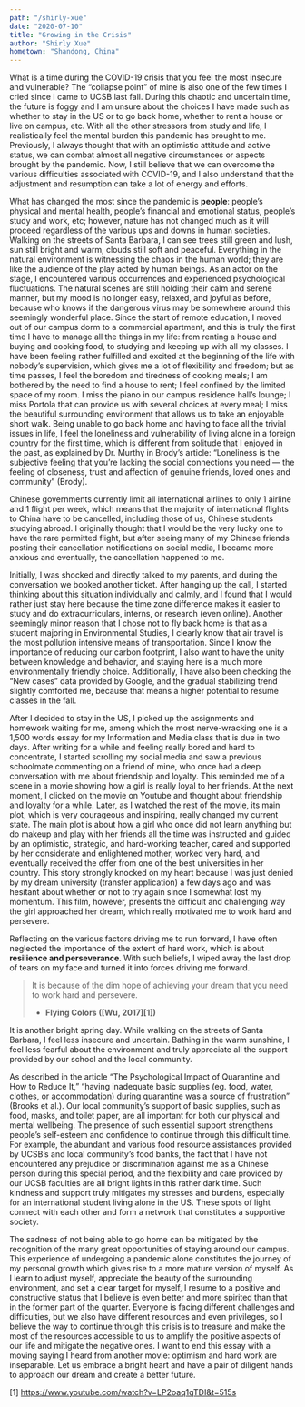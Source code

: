 ```yaml
---
path: "/shirly-xue"
date: "2020-07-10"
title: "Growing in the Crisis"
author: "Shirly Xue"
hometown: "Shandong, China"
---
```

What is a time during the COVID-19 crisis that you feel the most insecure and vulnerable? The “collapse point” of mine is also one of the few times I cried since I came to UCSB last fall. During this chaotic and uncertain time, the future is foggy and I am unsure about the choices I have made such as whether to stay in the US or to go back home, whether to rent a house or live on campus, etc. With all the other stressors from study and life, I realistically feel the mental burden this pandemic has brought to me. Previously, I always thought that with an optimistic attitude and active status, we can combat almost all negative circumstances or aspects brought by the pandemic. Now, I still believe that we can overcome the various difficulties associated with COVID-19, and I also understand that the adjustment and resumption can take a lot of energy and efforts. 

What has changed the most since the pandemic is **people**: people’s physical and mental health, people’s financial and emotional status, people’s study and work, etc; however, nature has not changed much as it will proceed regardless of the various ups and downs in human societies. Walking on the streets of Santa Barbara, I can see trees still green and lush, sun still bright and warm, clouds still soft and peaceful. Everything in the natural environment is witnessing the chaos in the human world; they are like the audience of the play acted by human beings. As an actor on the stage, I encountered various occurrences and experienced psychological fluctuations. The natural scenes are still holding their calm and serene manner, but my mood is no longer easy, relaxed, and joyful as before, because who knows if the dangerous virus may be somewhere around this seemingly wonderful place. Since the start of remote education, I moved out of our campus dorm to a commercial apartment, and this is truly the first time I have to manage all the things in my life: from renting a house and buying and cooking food, to studying and keeping up with all my classes. I have been feeling rather fulfilled and excited at the beginning of the life with nobody’s supervision, which gives me a lot of flexibility and freedom; but as time passes, I feel the boredom and tiredness of cooking meals; I am bothered by the need to find a house to rent; I feel confined by the limited space of my room. I miss the piano in our campus residence hall’s lounge; I miss Portola that can provide us with several choices at every meal; I miss the beautiful surrounding environment that allows us to take an enjoyable short walk. Being unable to go back home and having to face all the trivial issues in life, I feel the loneliness and vulnerability of living alone in a foreign country for the first time, which is different from solitude that I enjoyed in the past, as explained by Dr. Murthy in Brody’s article: “Loneliness is the subjective feeling that you’re lacking the social connections you need — the feeling of closeness, trust and affection of genuine friends, loved ones and community” (Brody).

Chinese governments currently limit all international airlines to only 1 airline and 1 flight per week, which means that the majority of international flights to China have to be cancelled, including those of us, Chinese students studying abroad. I originally thought that I would be the very lucky one to have the rare permitted flight, but after seeing many of my Chinese friends posting their cancellation notifications on social media, I became more anxious and eventually, the cancellation happened to me. 

Initially, I was shocked and directly talked to my parents, and during the conversation we booked another ticket. After hanging up the call, I started thinking about this situation individually and calmly, and I found that I would rather just stay here because the time zone difference makes it easier to study and do extracurriculars, interns, or research (even online). Another seemingly minor reason that I chose not to fly back home is that as a student majoring in Environmental Studies, I clearly know that air travel is the most pollution intensive means of transportation. Since I know the importance of reducing our carbon footprint, I also want to have the unity between knowledge and behavior, and staying here is a much more environmentally friendly choice. Additionally, I have also been checking the “New cases” data provided by Google, and the gradual stabilizing trend slightly comforted me, because that means a higher potential to resume classes in the fall. 

After I decided to stay in the US, I picked up the assignments and homework waiting for me, among which the most nerve-wracking one is a 1,500 words essay for my Information and Media class that is due in two days. After writing for a while and feeling really bored and hard to concentrate, I started scrolling my social media and saw a previous schoolmate commenting on a friend of mine, who once had a deep conversation with me about friendship and loyalty. This reminded me of a scene in a movie showing how a girl is really loyal to her friends. At the next moment, I clicked on the movie on Youtube and thought about friendship and loyalty for a while. Later, as I watched the rest of the movie, its main plot, which is very courageous and inspiring,  really changed my current state. The main plot is about how a girl who once did not learn anything but do makeup and play with her friends all the time was instructed and guided by an optimistic, strategic, and hard-working teacher, cared and supported by her considerate and enlightened mother, worked very hard, and eventually received the offer from one of the best universities in her country. This story strongly knocked on my heart because I was just denied by my dream university (transfer application) a few days ago and was hesitant about whether or not to try again since I somewhat lost my momentum. This film, however, presents the difficult and challenging way the girl approached her dream, which really motivated me to work hard and persevere.  

Reflecting on the various factors driving me to run forward, I have often neglected the importance of the extent of hard work, which is about **resilience and perseverance**. With such beliefs, I wiped away the last drop of tears on my face and turned it into forces driving me forward. 

>It is because of the dim hope of achieving your dream that you need to work hard and persevere.
>
>- **Flying Colors ([Wu, 2017][1])**

It is another bright spring day. While walking on the streets of Santa Barbara, I feel less insecure and uncertain. Bathing in the warm sunshine, I feel less fearful about the environment and truly appreciate all the support provided by our school and the local community.       

As described in the article “The Psychological Impact of Quarantine and How to Reduce It,” “having inadequate basic supplies (eg. food, water, clothes, or accommodation) during quarantine was a source of frustration” (Brooks et al.). Our local community’s support of basic supplies, such as food, masks, and toilet paper, are all important for both our physical and mental wellbeing. The presence of such essential support strengthens people’s self-esteem and confidence to continue through this difficult time. For example, the abundant and various food resource assistances provided by UCSB’s and local community’s food banks, the fact that I have not encountered any prejudice or discrimination against me as a Chinese person during this special period, and the flexibility and care provided by our UCSB faculties are all bright lights in this rather dark time. Such kindness and support truly mitigates my stresses and burdens, especially for an international student living alone in the US. These spots of light connect with each other and form a network that constitutes a supportive society.  

The sadness of not being able to go home can be mitigated by the recognition of the many great opportunities of staying around our campus. This experience of undergoing a pandemic alone constitutes the journey of my personal growth which gives rise to a more mature version of myself. As I learn to adjust myself, appreciate the beauty of the surrounding environment, and set a clear target for myself, I resume to a positive and constructive status that I believe is even better and more spirited than that in the former part of the quarter. Everyone is facing different challenges and difficulties, but we also have different resources and even privileges, so I believe the way to continue through this crisis is to treasure and make the most of the resources accessible to us to amplify the positive aspects of our life and mitigate the negative ones. I want to end this essay with a moving saying I heard from another movie: optimism and hard work are inseparable. Let us embrace a bright heart and have a pair of diligent hands to approach our dream and create a better future.


[1] https://www.youtube.com/watch?v=LP2oaq1qTDI&t=515s
